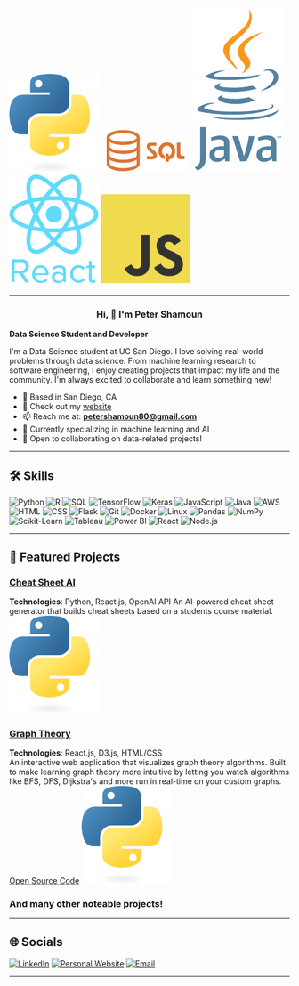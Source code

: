 ## <img src="py.png" alt="Python" width="160"/> <img src="sql.png" alt="SQL" width="160"/> <img src="java.png" alt="Java" width="160"/> <img src="react.png" alt="React" width="160"/> <img src="js.png" alt="JS" width="160"/>
---

<h3 style="text-align:center;">Hi, 👋 I'm Peter Shamoun</h3>

**Data Science Student and Developer**

I'm a Data Science student at UC San Diego. I love solving real-world problems through data science. From machine learning research to software engineering, I enjoy creating projects that impact my life and the community. I'm always excited to collaborate and learn something new!

- 📍 Based in San Diego, CA
- 📖 Check out my [website](https://petershamoun.com)
- 📫 Reach me at: **[petershamoun80@gmail.com](mailto:petershamoun80@gmail.com)**
- 🌱 Currently specializing in machine learning and AI
- 🤝 Open to collaborating on data-related projects!

---

## 🛠️ Skills

![Python](https://img.shields.io/badge/-Python-3776AB?style=flat&logo=python&logoColor=white)
![R](https://img.shields.io/badge/-R-276DC3?style=flat&logo=r&logoColor=white)
![SQL](https://img.shields.io/badge/-SQL-4479A1?style=flat&logo=postgresql&logoColor=white)
![TensorFlow](https://img.shields.io/badge/-TensorFlow-FF6F00?style=flat&logo=tensorflow&logoColor=white)
![Keras](https://img.shields.io/badge/-Keras-D00000?style=flat&logo=keras&logoColor=white)
![JavaScript](https://img.shields.io/badge/-JavaScript-F7DF1E?style=flat&logo=javascript&logoColor=black)
![Java](https://img.shields.io/badge/-Java-007396?style=flat&logo=java&logoColor=white)
![AWS](https://img.shields.io/badge/-AWS-232F3E?style=flat&logo=amazon-aws&logoColor=white)
![HTML](https://img.shields.io/badge/-HTML5-E34F26?style=flat&logo=html5&logoColor=white)
![CSS](https://img.shields.io/badge/-CSS3-1572B6?style=flat&logo=css3&logoColor=white)
![Flask](https://img.shields.io/badge/-Flask-000000?style=flat&logo=flask&logoColor=white)
![Git](https://img.shields.io/badge/-Git-F05032?style=flat&logo=git&logoColor=white)
![Docker](https://img.shields.io/badge/-Docker-2496ED?style=flat&logo=docker&logoColor=white)
![Linux](https://img.shields.io/badge/-Linux-FCC624?style=flat&logo=linux&logoColor=black)
![Pandas](https://img.shields.io/badge/-Pandas-150458?style=flat&logo=pandas&logoColor=white)
![NumPy](https://img.shields.io/badge/-NumPy-013243?style=flat&logo=numpy&logoColor=white)
![Scikit-Learn](https://img.shields.io/badge/-Scikit%20Learn-F7931E?style=flat&logo=scikit-learn&logoColor=white)
![Tableau](https://img.shields.io/badge/-Tableau-E97627?style=flat&logo=tableau&logoColor=white)
![Power BI](https://img.shields.io/badge/-Power%20BI-F2C811?style=flat&logo=power-bi&logoColor=black)
![React](https://img.shields.io/badge/-React-61DAFB?style=flat&logo=react&logoColor=black)
![Node.js](https://img.shields.io/badge/-Node.js-339933?style=flat&logo=node.js&logoColor=white)



---

## 📂 Featured Projects

### [Cheat Sheet AI](https://cheat-sheet-ai.com)
**Technologies**: Python, React.js, OpenAI API
An AI-powered cheat sheet generator that builds cheat sheets based on a students course material.
<img src="py.png" alt="Python" width="160"/>
### [Graph Theory](https://peter-shamoun.github.io/Graph-Theory/)
**Technologies**: React.js, D3.js, HTML/CSS  
An interactive web application that visualizes graph theory algorithms. Built to make learning graph theory more intuitive by letting you watch algorithms like BFS, DFS, Dijkstra's and more run in real-time on your custom graphs.
[Open Source Code](https://github.com/peter-shamoun/Graph-Theory)
<img src="py.png" alt="Python" width="160"/>
### And many other noteable projects!

---

## 🌐 Socials

[![LinkedIn](https://img.shields.io/badge/-LinkedIn-0A66C2?style=flat&logo=linkedin&logoColor=white)](https://linkedin.com/in/peter-shamoun)
[![Personal Website](https://img.shields.io/badge/-Website-000000?style=flat&logo=web&logoColor=white)](https://petershamoun.com/)
[![Email](https://img.shields.io/badge/-Email-D14836?style=flat&logo=gmail&logoColor=white)](mailto:petershamoun80@gmail.com)

---
